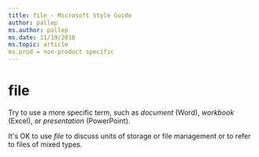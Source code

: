 ```yaml
---
title: file - Microsoft Style Guide
author: pallep
ms.author: pallep
ms.date: 11/19/2016
ms.topic: article
ms.prod = non-product specific
---
```


# file

Try to use a more specific term, such as *document* (Word), *workbook* (Excel), or *presentation* (PowerPoint). 

It's OK to use *file* to discuss units of storage or file management or to refer to files of mixed types. 

